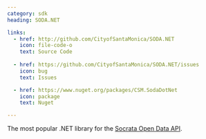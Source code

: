 ```yaml
---
category: sdk
heading: SODA.NET

links:
  - href: http://github.com/CityofSantaMonica/SODA.NET
    icon: file-code-o
    text: Source Code
      
  - href: https://github.com/CityofSantaMonica/SODA.NET/issues
    icon: bug
    text: Issues

  - href: https://www.nuget.org/packages/CSM.SodaDotNet
    icon: package
    text: Nuget

---
```


The most popular .NET library for the <a href="http://dev.socrata.com" target="_blank">Socrata Open Data API</a>.